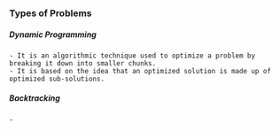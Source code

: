 ### Types of Problems

##### Dynamic Programming
    - It is an algorithmic technique used to optimize a problem by breaking it down into smaller chunks.
    - It is based on the idea that an optimized solution is made up of optimized sub-solutions.

##### Backtracking
    - 